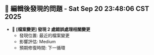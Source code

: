 ## 🚨 編輯後發現的問題 - Sat Sep 20 23:48:06 CST 2025

- 🔄 **[檔案變更] 發現        2 處錯誤處理相關變更**
  - 發現位置: 最近的檔案變更
  - 影響評估: Medium
  - 預期修復時間: 下一循環

